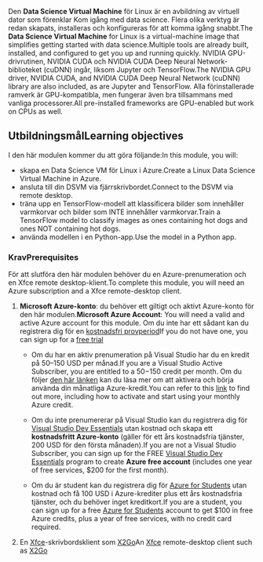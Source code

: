 <span data-ttu-id="be108-101">Den **Data Science Virtual Machine** för Linux är en avbildning av virtuell dator som förenklar Kom igång med data science. Flera olika verktyg är redan skapats, installeras och konfigureras för att komma igång snabbt.</span><span class="sxs-lookup"><span data-stu-id="be108-101">The **Data Science Virtual Machine** for Linux is a virtual-machine image that simplifies getting started with data science.Multiple tools are already built, installed, and configured to get you up and running quickly.</span></span> <span data-ttu-id="be108-102">NVIDIA GPU-drivrutinen, NVIDIA CUDA och NVIDIA CUDA Deep Neural Network-biblioteket (cuDNN) ingår, liksom Jupyter och TensorFlow.</span><span class="sxs-lookup"><span data-stu-id="be108-102">The NVIDIA GPU driver, NVIDIA CUDA, and NVIDIA CUDA Deep Neural Network (cuDNN) library are also included, as are Jupyter and TensorFlow.</span></span> <span data-ttu-id="be108-103">Alla förinstallerade ramverk är GPU-kompatibla, men fungerar även bra tillsammans med vanliga processorer.</span><span class="sxs-lookup"><span data-stu-id="be108-103">All pre-installed frameworks are GPU-enabled but work on CPUs as well.</span></span>

## <a name="learning-objectives"></a><span data-ttu-id="be108-104">Utbildningsmål</span><span class="sxs-lookup"><span data-stu-id="be108-104">Learning objectives</span></span>

<span data-ttu-id="be108-105">I den här modulen kommer du att göra följande:</span><span class="sxs-lookup"><span data-stu-id="be108-105">In this module, you will:</span></span>

- <span data-ttu-id="be108-106">skapa en Data Science VM för Linux i Azure.</span><span class="sxs-lookup"><span data-stu-id="be108-106">Create a Linux Data Science Virtual Machine in Azure.</span></span>
- <span data-ttu-id="be108-107">ansluta till din DSVM via fjärrskrivbordet.</span><span class="sxs-lookup"><span data-stu-id="be108-107">Connect to the DSVM via remote desktop.</span></span>
- <span data-ttu-id="be108-108">träna upp en TensorFlow-modell att klassificera bilder som innehåller varmkorvar och bilder som INTE innehåller varmkorvar.</span><span class="sxs-lookup"><span data-stu-id="be108-108">Train a TensorFlow model to classify images as ones containing hot dogs and ones NOT containing hot dogs.</span></span>
- <span data-ttu-id="be108-109">använda modellen i en Python-app.</span><span class="sxs-lookup"><span data-stu-id="be108-109">Use the model in a Python app.</span></span>

### <a name="prerequisites"></a><span data-ttu-id="be108-110">Krav</span><span class="sxs-lookup"><span data-stu-id="be108-110">Prerequisites</span></span>
<!---TODO: This is really long, need to make more concise and also add to index.yml--->
<!---TODO: Update for free sandbox.--->

<span data-ttu-id="be108-111">För att slutföra den här modulen behöver du en Azure-prenumeration och en Xfce remote desktop-klient.</span><span class="sxs-lookup"><span data-stu-id="be108-111">To complete this module, you will need an Azure subscription and a Xfce remote-desktop client.</span></span>

 1. <span data-ttu-id="be108-112">**Microsoft Azure-konto**: du behöver ett giltigt och aktivt Azure-konto för den här modulen.</span><span class="sxs-lookup"><span data-stu-id="be108-112">**Microsoft Azure Account**: You will need a valid and active Azure account for this module.</span></span> <span data-ttu-id="be108-113">Om du inte har ett sådant kan du registrera dig för en [kostnadsfri provperiod](https://azure.microsoft.com/free/)</span><span class="sxs-lookup"><span data-stu-id="be108-113">If you do not have one, you can sign up for a [free trial](https://azure.microsoft.com/free/)</span></span>

    * <span data-ttu-id="be108-114">Om du har en aktiv prenumeration på Visual Studio har du en kredit på 50–150 USD per månad.</span><span class="sxs-lookup"><span data-stu-id="be108-114">If you are a Visual Studio Active Subscriber, you are entitled to a $50-$150 credit per month.</span></span> <span data-ttu-id="be108-115">Om du följer [den här länken](https://azure.microsoft.com/pricing/member-offers/msdn-benefits-details/) kan du läsa mer om att aktivera och börja använda din månatliga Azure-kredit.</span><span class="sxs-lookup"><span data-stu-id="be108-115">You can refer to this [link](https://azure.microsoft.com/pricing/member-offers/msdn-benefits-details/) to find out more, including how to activate and start using your monthly Azure credit.</span></span>

    * <span data-ttu-id="be108-116">Om du inte prenumererar på Visual Studio kan du registrera dig för [Visual Studio Dev Essentials](https://www.visualstudio.com/dev-essentials/) utan kostnad och skapa ett **kostnadsfritt Azure-konto** (gäller för ett års kostnadsfria tjänster, 200 USD för den första månaden).</span><span class="sxs-lookup"><span data-stu-id="be108-116">If you are not a Visual Studio Subscriber, you can sign up for the FREE [Visual Studio Dev Essentials](https://www.visualstudio.com/dev-essentials/) program to create **Azure free account** (includes one year of free services, $200 for the first month).</span></span>

    * <span data-ttu-id="be108-117">Om du är student kan du registrera dig för [Azure for Students](https://aka.ms/azure4students) utan kostnad och få 100 USD i Azure-krediter plus ett års kostnadsfria tjänster, och du behöver inget kreditkort.</span><span class="sxs-lookup"><span data-stu-id="be108-117">If you are a student, you can sign up for a free [Azure for Students](https://aka.ms/azure4students) account to get $100 in free Azure credits, plus a year of free services, with no credit card required.</span></span> 

1. <span data-ttu-id="be108-118">En [Xfce](https://xfce.org/)-skrivbordsklient som [X2Go](https://wiki.x2go.org/doku.php/download:start)</span><span class="sxs-lookup"><span data-stu-id="be108-118">An [Xfce](https://xfce.org/) remote-desktop client such as [X2Go](https://wiki.x2go.org/doku.php/download:start)</span></span>